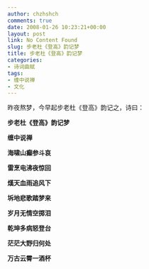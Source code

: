 ```yaml
---
author: chzhshch
comments: true
date: 2008-01-26 10:23:21+00:00
layout: post
link: No Content Found
slug: 步老杜《登高》韵记梦
title: 步老杜《登高》韵记梦
categories:
- 诗词曲赋
tags:
- 缠中说禅
- 文化
---
```


			

昨夜熬梦，今早起步老杜《登高》韵记之，诗曰：

**步老杜《登高》韵记梦**

**缠中说禅**

**海啸山癫参斗哀**

**雷烹电沸夜惊回**

**熯天血雨追风下**

**坼地悲歌踏梦来**

**岁月无情空掷泪**

**乾坤多病怒登台**

**茫茫大野归何处**

**万古云霄一酒杯**

